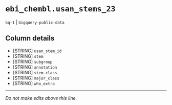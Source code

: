 # `ebi_chembl.usan_stems_23`
`bq-1` | `bigquery-public-data`

## Column details
* [STRING]    `usan_stem_id`
* [STRING]    `stem`
* [STRING]    `subgroup`
* [STRING]    `annotation`
* [STRING]    `stem_class`
* [STRING]    `major_class`
* [STRING]    `who_extra`

-------------------------------------------------------------------------------
*Do not make edits above this line.*
